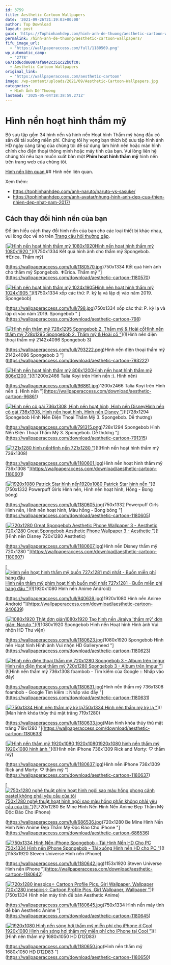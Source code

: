 ```yaml
---
id: 3759
title: Aesthetic Cartoon Wallpapers
date: '2021-09-26T21:19:03+00:00'
author: Top Download
layout: post
guid: 'https://Tophinhanhdep.com/hinh-anh-de-thuong/aesthetic-cartoon-wallpapers/'
permalink: /hinh-anh-de-thuong/aesthetic-cartoon-wallpapers/
fifu_image_url:
  - 'https://wallpaperaccess.com/full/1180569.png'
wp_automatic_camp:
  - '2778'
6a71bd6cd86087afa842c351c22b0fc0:
  - Aesthetic Cartoon Wallpapers
original_link:
  - 'https://wallpaperaccess.com/aesthetic-cartoon'
image: /wp-content/uploads/2021/09/Aesthetic-Cartoon-Wallpapers.jpg
categories:
  - Hình Ảnh Dễ Thương
lastmod: '2025-05-04T18:38:59.271Z'
---
```

# Hình nền hoạt hình thẩm mỹ

Bộ sưu tập gồm 34 hình nền và hình nền Hoạt hình Thẩm mỹ hàng đầu có sẵn để tải xuống miễn phí. Chúng tôi hy vọng bạn thích bộ sưu tập hình ảnh HD ngày càng tăng của chúng tôi để sử dụng làm hình nền hoặc màn hình chính cho điện thoại thông minh hoặc máy tính của bạn. Vui lòng liên hệ chúng tôi nếu bạn muốn xuất bản một **Phim hoạt hình thẩm mỹ** hình nền trên trang web của chúng tôi.

[Hình nền liên quan ](#related) ## Hình nền liên quan.

   
 Xem thêm:

   
- <https://tophinhanhdep.com/anh-naruto/naruto-vs-sasuke/>
- <https://tophinhanhdep.com/anh-avatar/nhung-hinh-anh-dep-cua-thien-nhien-dep-nhat-nam-2017/>

## Cách thay đổi hình nền của bạn

Để tìm hiểu cách thay đổi hình nền của bạn cho các loại thiết bị khác nhau, vui lòng đọc về nó trên [Trang câu hỏi thường gặp](https://tophinhanhdep.com/faq/).

  
[[![Hình nền hoạt hình thẩm mỹ 1080x1920](https://wallpaperaccess.com/full/1180569.png)Hình nền hoạt hình thẩm mỹ 1080x1920 "](https://wallpaperaccess.com/download/aesthetic-cartoon-1180569)](![750x1334 Kết quả hình ảnh cho thẩm mỹ Spongebob.  ✟Erica.  Thẩm mỹ)

(https://wallpaperaccess.com/full/1180570.jpg)750x1334 Kết quả hình ảnh cho thẩm mỹ Spongebob. ✟Erica. Thẩm mỹ "](https://wallpaperaccess.com/download/aesthetic-cartoon-1180570)

[[![Hình nền hoạt hình thẩm mỹ 1024x1905](https://wallpaperaccess.com/full/1180574.jpg)Hình nền hoạt hình thẩm mỹ 1024x1905 "](https://wallpaperaccess.com/download/aesthetic-cartoon-1180574)](![750x1334 xốp các thứ: P.  kỳ lạ và lập dị vào năm 2019. Spongebob)

(https://wallpaperaccess.com/full/798.jpg)750x1334 xốp các thứ: P. kỳ lạ và lập dị vào năm 2019. Spongebob " ](https://wallpaperaccess.com/download/aesthetic-cartoon-798)

[[![Hình nền thẩm mỹ 728x1295 Spongebob 2. Thẩm mỹ & Hoài cổ](https://wallpaperaccess.com/full/791228.jpg)Hình nền thẩm mỹ 728x1295 Spongebob 2. Thẩm mỹ &amp; Hoài cổ "](https://wallpaperaccess.com/download/aesthetic-cartoon-791228)](![Hình nền điện thoại thẩm mỹ 2142x4096 Spongebob 3)

(https://wallpaperaccess.com/full/793222.png)Hình nền điện thoại thẩm mỹ 2142x4096 Spongebob 3 "](https://wallpaperaccess.com/download/aesthetic-cartoon-793222)

[[![Hình nền hoạt hình thẩm mỹ 806x1200](https://wallpaperaccess.com/full/1180581.jpg)Hình nền hoạt hình thẩm mỹ 806x1200 "](https://wallpaperaccess.com/download/aesthetic-cartoon-1180581)](![1200x2466 Talia Koyi trên Hình nền :).  Hình nền)

(https://wallpaperaccess.com/full/96861.jpg)1200x2466 Talia Koyi trên Hình nền :). Hình nền "](https://wallpaperaccess.com/download/aesthetic-cartoon-96861)

[[![Hình nền cô gái 736x1308, Hình nền hoạt hình, Hình nền Disney](https://wallpaperaccess.com/full/1180582.jpg)Hình nền cô gái 736x1308, Hình nền hoạt hình, Hình nền Disney "](https://wallpaperaccess.com/download/aesthetic-cartoon-1180582)](![728x1294 Spongebob Hình Nền Điện Thoại Thẩm Mỹ 3. Spongebob.  Dễ thương)

(https://wallpaperaccess.com/full/791315.png)728x1294 Spongebob Hình Nền Điện Thoại Thẩm Mỹ 3. Spongebob. Dễ thương "](https://wallpaperaccess.com/download/aesthetic-cartoon-791315)

[[![721x1280 hình nền](https://wallpaperaccess.com/full/1180588.jpg)Hình nền 721x1280 "](https://wallpaperaccess.com/download/aesthetic-cartoon-1180588)](![Hình nền hoạt hình thẩm mỹ 736x1308)

(https://wallpaperaccess.com/full/1180601.jpg)Hình nền hoạt hình thẩm mỹ 736x1308 "](https://wallpaperaccess.com/download/aesthetic-cartoon-1180601)

[[![1920x1080 Patrick Star hình nền](https://wallpaperaccess.com/full/1130623.jpg)1920x1080 Patrick Star hình nền "](https://wallpaperaccess.com/download/aesthetic-cartoon-1130623)](![750x1332 Powerpuff Girls Hình nền, Hình nền hoạt hình, Hồng - Bong bóng)

(https://wallpaperaccess.com/full/1180605.jpg)750x1332 Powerpuff Girls Hình nền, Hình nền hoạt hình, Màu hồng - Bong bóng "](https://wallpaperaccess.com/download/aesthetic-cartoon-1180605)

[[![720x1280 Great Spongebob Aesthetic Phone Wallpaper 3 - Aesthetic](https://wallpaperaccess.com/full/1180606.jpg)720x1280 Great Spongebob Aesthetic Phone Wallpaper 3 - Aesthetic "](https://wallpaperaccess.com/download/aesthetic-cartoon-1180606)](![Hình nền Disney 720x1280 Aesthetic)

(https://wallpaperaccess.com/full/1180607.jpg)Hình nền Disney thẩm mỹ 720x1280 "](https://wallpaperaccess.com/download/aesthetic-cartoon-1180607)

[[![Hình nền hoạt hình thẩm mỹ buồn 727x1281 mới nhất - Buồn miễn phí hàng đầu](https://wallpaperaccess.com/full/1180612.png)Hình nền thẩm mỹ phim hoạt hình buồn mới nhất 727x1281 - Buồn miễn phí hàng đầu "](https://wallpaperaccess.com/download/aesthetic-cartoon-1180612)](![1920x1080 Hình nền Anime Android)

(https://wallpaperaccess.com/full/940639.jpg)1920x1080 Hình nền Anime Android "](https://wallpaperaccess.com/download/aesthetic-cartoon-940639)

[[![1080x1920 Thật đơn giản ](https://wallpaperaccess.com/full/671141.png)1080x1920 Tạo hình nền Jiraiya 'thẩm mỹ' đơn giản: Naruto "](https://wallpaperaccess.com/download/aesthetic-cartoon-671141)](![1080x1920 Spongebob Hình nền Hoạt hình Hình ảnh Vui nhộn HD Thư viện)

(https://wallpaperaccess.com/full/1180623.jpg)1080x1920 Spongebob Hình nền Hoạt hình Hình ảnh Vui nhộn HD Galleryneed "](https://wallpaperaccess.com/download/aesthetic-cartoon-1180623)

[[![Hình nền điện thoại thẩm mỹ 720x1280 Spongebob 3 - Album trên Imgur](https://wallpaperaccess.com/full/1180624.jpg)Hình nền điện thoại thẩm mỹ 720x1280 Spongebob 3 - Album trên Imgur "](https://wallpaperaccess.com/download/aesthetic-cartoon-1180624)](![Hình nền thẩm mỹ 736x1308 foambob - Tìm kiếm của Google :: Nhấp vào đây)

(https://wallpaperaccess.com/full/1180631.jpg)Hình nền thẩm mỹ 736x1308 foambob - Google Tìm kiếm :: Nhấp vào đây "](https://wallpaperaccess.com/download/aesthetic-cartoon-1180631)

[[![750x1334 Hình nền thẩm mỹ kỳ lạ](https://wallpaperaccess.com/full/1180632.jpg)750x1334 Hình nền thẩm mỹ kỳ lạ "](https://wallpaperaccess.com/download/aesthetic-cartoon-1180632)](![Màn hình khóa thủy thủ mặt trăng 719x1280)

(https://wallpaperaccess.com/full/1180633.jpg)Màn hình khóa thủy thủ mặt trăng 719x1280 "](https://wallpaperaccess.com/download/aesthetic-cartoon-1180633)

[[![Hình nền thẩm mỹ 1920x1080 1920x1080](https://wallpaperaccess.com/full/1180635.jpg)1920x1080 hình nền thẩm mỹ 1920x1080 hình ảnh "](https://wallpaperaccess.com/download/aesthetic-cartoon-1180635)](![Hình nền iPhone 736x1309 Rick and Morty: ♡ thẩm mỹ)

(https://wallpaperaccess.com/full/1180637.jpg)Hình nền iPhone 736x1309 Rick and Morty: ♡ thẩm mỹ "](https://wallpaperaccess.com/download/aesthetic-cartoon-1180637)

[[![750x1280 nghệ thuật phim hoạt hình ngôi sao màu hồng phong cảnh pastel không phải yêu cầu của tôi](https://wallpaperaccess.com/full/357510.jpg)750x1280 nghệ thuật hoạt hình ngôi sao màu hồng phấn không phải yêu cầu của tôi "](https://wallpaperaccess.com/download/aesthetic-cartoon-357510)](![720x1280 Be Mine Hình Nền Hình Nền Anime Đẹp Thẩm Mỹ Độc Đáo Cho iPhone)

(https://wallpaperaccess.com/full/686536.jpg)720x1280 Be Mine Hình Nền Hình Nền Anime Đẹp Thẩm Mỹ Độc Đáo Cho iPhone "](https://wallpaperaccess.com/download/aesthetic-cartoon-686536)

[[![750x1334 Hình Nền iPhone Spongebob - Tải Hình Nền HD Cho PC](https://wallpaperaccess.com/full/1180640.jpg)750x1334 Hình nền iPhone Spongebob - Tải xuống Hình nền HD cho PC "](https://wallpaperaccess.com/download/aesthetic-cartoon-1180640)](![1153x1920 Steven Universe Hình nền iPhone)

(https://wallpaperaccess.com/full/1180642.jpg)1153x1920 Steven Universe Hình nền iPhone "](https://wallpaperaccess.com/download/aesthetic-cartoon-1180642)

[[![720x1280 inespics✧ Cartoon Profile Pics, Girl Wallpaper, Wallpaper](https://wallpaperaccess.com/full/1180644.jpg)720x1280 inespics✧ Cartoon Profile Pics, Girl Wallpaper, Wallpaper "](https://wallpaperaccess.com/download/aesthetic-cartoon-1180644)](![750x1334 Hình nền máy tính để bàn Aesthetic Anime)

(https://wallpaperaccess.com/full/1180645.jpg)750x1334 Hình nền máy tính để bàn Aesthetic Anime "](https://wallpaperaccess.com/download/aesthetic-cartoon-1180645)

[[![1920x1080 Hình nền sóng hơi thẩm mỹ miễn phí cho iPhone ở Cool](https://wallpaperaccess.com/full/1180649.jpg)1920x1080 Hình nền sóng hơi thẩm mỹ miễn phí cho iPhone tại Cool "](https://wallpaperaccess.com/download/aesthetic-cartoon-1180649)](![Hình nền thẩm mỹ 1680x1050 HD D12D83)

(https://wallpaperaccess.com/full/1180650.jpg)Hình nền thẩm mỹ 1680x1050 HD D12D83 "](https://wallpaperaccess.com/download/aesthetic-cartoon-1180650)
